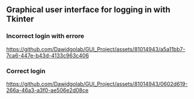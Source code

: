 ## Graphical user interface for logging in with Tkinter

### Incorrect login with errore
https://github.com/Dawidgolab/GUI_Project/assets/81014943/a5a11bb7-7ca6-447e-b43d-4133c963c406


### Correct login
https://github.com/Dawidgolab/GUI_Project/assets/81014943/0602d619-266a-46a3-a3f0-ae506e2d08ce


